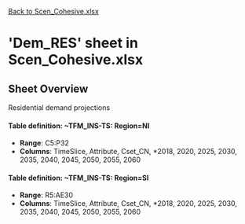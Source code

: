 [Back to Scen_Cohesive.xlsx](README.md)

# 'Dem_RES' sheet in Scen_Cohesive.xlsx

## Sheet Overview

Residential demand projections

#### Table definition: ~TFM_INS-TS: Region=NI
- **Range**: C5:P32
- **Columns**: TimeSlice, Attribute, Cset_CN, *2018, 2020, 2025, 2030, 2035, 2040, 2045, 2050, 2055, 2060

#### Table definition: ~TFM_INS-TS: Region=SI
- **Range**: R5:AE30
- **Columns**: TimeSlice, Attribute, Cset_CN, *2018, 2020, 2025, 2030, 2035, 2040, 2045, 2050, 2055, 2060


